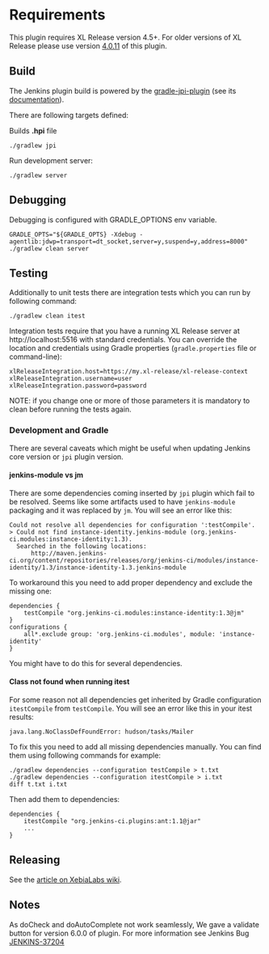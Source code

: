 # Requirements #

This plugin requires XL Release version 4.5+. For older versions of XL Release please use version [4.0.11](http://updates.jenkins-ci.org/download/plugins/xlrelease-plugin/4.0.11/xlrelease-plugin.hpi) of this plugin.

## Build ##
The Jenkins plugin build is powered by the <a href="https://github.com/jenkinsci/gradle-jpi-plugin">gradle-jpi-plugin</a> (see its <a href="https://wiki.jenkins-ci.org/display/JENKINS/Gradle+JPI+Plugin">documentation</a>).

There are following targets defined:

Builds **.hpi** file

    ./gradlew jpi

Run development server:

    ./gradlew server

## Debugging ##

Debugging is configured with GRADLE_OPTIONS env variable.

    GRADLE_OPTS="${GRADLE_OPTS} -Xdebug -agentlib:jdwp=transport=dt_socket,server=y,suspend=y,address=8000" ./gradlew clean server

## Testing ##

Additionally to unit tests there are integration tests which you can run by following command:

    ./gradlew clean itest

Integration tests require that you have a running XL Release server at http://localhost:5516 with standard credentials. You can override the location and credentials using Gradle properties (`gradle.properties` file or command-line):

    xlReleaseIntegration.host=https://my.xl-release/xl-release-context
    xlReleaseIntegration.username=user
    xlReleaseIntegration.password=password

NOTE: if you change one or more of those parameters it is mandatory to clean before running the tests again.

### Development and Gradle ###

There are several caveats which might be useful when updating Jenkins core version or `jpi` plugin version.

#### jenkins-module vs jm ####

There are some dependencies coming inserted by `jpi` plugin which fail to be resolved. Seems like some artifacts used to have `jenkins-module` packaging and it was replaced by `jm`. You will see an error like this:

    Could not resolve all dependencies for configuration ':testCompile'.
    > Could not find instance-identity.jenkins-module (org.jenkins-ci.modules:instance-identity:1.3).
      Searched in the following locations:
          http://maven.jenkins-ci.org/content/repositories/releases/org/jenkins-ci/modules/instance-identity/1.3/instance-identity-1.3.jenkins-module

To workaround this you need to add proper dependency and exclude the missing one:

    dependencies {
        testCompile "org.jenkins-ci.modules:instance-identity:1.3@jm"
    }
    configurations {
        all*.exclude group: 'org.jenkins-ci.modules', module: 'instance-identity'
    }

You might have to do this for several dependencies.

#### Class not found when running itest ####

For some reason not all dependencies get inherited by Gradle configuration `itestCompile` from `testCompile`. You will see an error like this in your itest results:

    java.lang.NoClassDefFoundError: hudson/tasks/Mailer

To fix this you need to add all missing dependencies manually. You can find them using following commands for example:

    ./gradlew dependencies --configuration testCompile > t.txt
    ./gradlew dependencies --configuration itestCompile > i.txt
    diff t.txt i.txt

Then add them to dependencies:

    dependencies {
        itestCompile "org.jenkins-ci.plugins:ant:1.1@jar"
        ...
    }

## Releasing ##

See the [article on XebiaLabs wiki](https://xebialabs.atlassian.net/wiki/display/Labs/Developing+and+releasing+the+Jenkins+plugin).

## Notes ##

As doCheck and doAutoComplete not work seamlessly, We gave a validate button for version 6.0.0 of plugin. For more information see Jenkins Bug [JENKINS-37204](https://issues.jenkins-ci.org/browse/JENKINS-37204)
